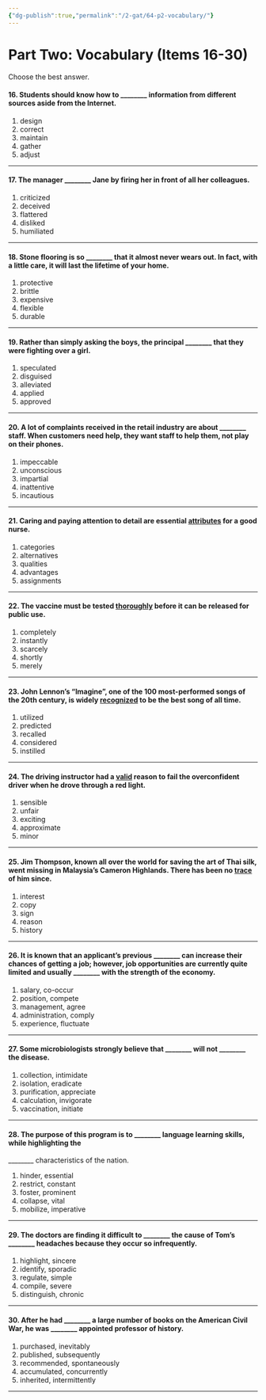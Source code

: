 ```yaml
---
{"dg-publish":true,"permalink":"/2-gat/64-p2-vocabulary/"}
---
```



# Part Two: Vocabulary (Items 16-30)
Choose the best answer.

#### 16. Students should know how to \_\_\_\_\_\_\_\_ information from different sources aside from the Internet.
1. design
2. correct
3. maintain
4. gather
5. adjust

---
#### 17. The manager \_\_\_\_\_\_\_\_ Jane by firing her in front of all her colleagues.
1. criticized
2. deceived
3. flattered
4. disliked
5. humiliated

---
#### 18. Stone flooring is so \_\_\_\_\_\_\_\_ that it almost never wears out. In fact, with a little care, it will last the lifetime of your home.
1. protective
2. brittle
3. expensive
4. flexible
5. durable

---
#### 19. Rather than simply asking the boys, the principal \_\_\_\_\_\_\_\_ that they were fighting over a girl.
1. speculated
2. disguised
3. alleviated
4. applied
5. approved

---
#### 20. A lot of complaints received in the retail industry are about \_\_\_\_\_\_\_\_ staff. When customers need help, they want staff to help them, not play on their phones.
1. impeccable
2. unconscious
3. impartial
4. inattentive
5. incautious

---
#### 21. Caring and paying attention to detail are essential <u>attributes</u> for a good nurse.
1. categories
2. alternatives
3. qualities
4. advantages
5. assignments

---
#### 22. The vaccine must be tested <u>thoroughly</u> before it can be released for public use.
1. completely
2. instantly
3. scarcely
4. shortly
5. merely

---
#### 23. John Lennon’s “Imagine”, one of the 100 most-performed songs of the 20th century, is widely <u>recognized</u> to be the best song of all time.
1. utilized
2. predicted
3. recalled
4. considered
5. instilled

---
#### 24. The driving instructor had a <u>valid</u> reason to fail the overconfident driver when he drove through a red light.
1. sensible
2. unfair
3. exciting
4. approximate
5. minor

---
#### 25. Jim Thompson, known all over the world for saving the art of Thai silk, went missing in Malaysia’s Cameron Highlands. There has been no <u>trace</u> of him since.
1. interest
2. copy
3. sign
4. reason
5. history

---
#### 26. It is known that an applicant’s previous \_\_\_\_\_\_\_\_ can increase their chances of getting a job; however, job opportunities are currently quite limited and usually \_\_\_\_\_\_\_\_ with the strength of the economy.
1. salary, co-occur
2. position, compete
3. management, agree
4. administration, comply
5. experience, fluctuate

---
#### 27. Some microbiologists strongly believe that \_\_\_\_\_\_\_\_ will not \_\_\_\_\_\_\_\_ the disease.
1. collection, intimidate
2. isolation, eradicate
3. purification, appreciate
4. calculation, invigorate
5. vaccination, initiate

---
#### 28. The purpose of this program is to \_\_\_\_\_\_\_\_ language learning skills, while highlighting the
\_\_\_\_\_\_\_\_ characteristics of the nation.
1. hinder, essential
2. restrict, constant
3. foster, prominent
4. collapse, vital
5. mobilize, imperative

---
#### 29. The doctors are finding it difficult to \_\_\_\_\_\_\_\_ the cause of Tom’s \_\_\_\_\_\_\_\_ headaches because they occur so infrequently.
1. highlight, sincere
2. identify, sporadic
3. regulate, simple
4. compile, severe
5. distinguish, chronic

---
#### 30. After he had \_\_\_\_\_\_\_\_ a large number of books on the American Civil War, he was \_\_\_\_\_\_\_\_ appointed professor of history.
1. purchased, inevitably
2. published, subsequently
3. recommended, spontaneously
4. accumulated, concurrently
5. inherited, intermittently

---
